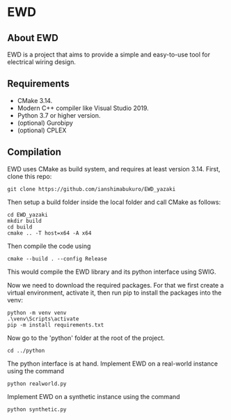 # EWD

## About EWD

EWD is a project that aims to provide a simple and easy-to-use tool for electrical wiring design.

## Requirements

* CMake 3.14.
* Modern C++ compiler like Visual Studio 2019.
* Python 3.7 or higher version.
* (optional) Gurobipy
* (optional) CPLEX

## Compilation

EWD uses CMake as build system, and requires at least version 3.14. 
First, clone this repo:
```
git clone https://github.com/ianshimabukuro/EWD_yazaki
```
Then setup a build folder inside the local folder and call CMake as follows:
```
cd EWD_yazaki
mkdir build
cd build
cmake .. -T host=x64 -A x64
```
Then compile the code using 
```
cmake --build . --config Release
```
This would compile the EWD library and its python interface using SWIG.

Now we need to download the required packages.
For that we first create a virtual environment, activate it, then run pip to install the packages into the venv:
```
python -m venv venv
.\venv\Scripts\activate
pip -m install requirements.txt
```
Now go to the 'python' folder at the root of the project.
```
cd ../python
```
The python interface is at hand. 
Implement EWD on a real-world instance using the command
```
python realworld.py
```
Implement EWD on a synthetic instance using the command
```
python synthetic.py
```
